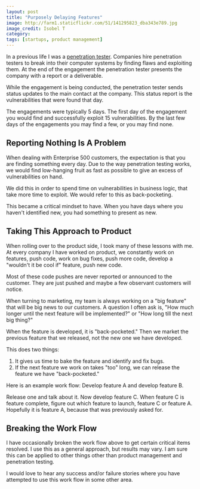 ```yaml
---
layout: post
title: "Purposely Delaying Features"
image: http://farm1.staticflickr.com/51/141295823_dba343e789.jpg
image_credit: Isobel T
category: 
tags: [startups, product management]
---
```


In a previous life I was a [penetration tester][1]. Companies hire penetration testers to break into their computer systems by finding flaws and exploiting them. At the end of the engagement the penetration tester presents the company with a report or a deliverable.

While the engagement is being conducted, the penetration tester sends status updates to the main contact at the company. This status report is the vulnerabilities that were found that day.

The engagements were typically 5 days. The first day of the engagement you would find and successfully exploit 15 vulnerabilities. By the last few days of the engagements you may find a few, or you may find none.

## Reporting Nothing Is A Problem

When dealing with Enterprise 500 customers, the expectation is that you are finding something every day. Due to the way penetration testing works, we would find low-hanging fruit as fast as possible to give an excess of vulnerabilities on hand.

We did this in order to spend time on vulnerabilities in business logic, that take more time to exploit. We would refer to this as back-pocketing.

This became a critical mindset to have. When you have days where you haven't identified new, you had something to present as new.

## Taking This Approach to Product

When rolling over to the product side, I took many of these lessons with me. At every company I have worked on product, we constantly work on features, push code, work on bug fixes, push more code, develop a "wouldn't it be cool if" feature, push new code.

Most of these code pushes are never reported or announced to the customer. They are just pushed and maybe a few observant customers will notice.

When turning to marketing, my team is always working on a "big feature" that will be big news to our customers. A question I often ask is, "How much longer until the next feature will be implemented?" or "How long till the next big thing?"

When the feature is developed, it is "back-pocketed." Then we market the previous feature that we released, not the new one we have developed. 

This does two things:

1. It gives us time to bake the feature and identify and fix bugs.
2. If the next feature we work on takes "too" long, we can release the feature we have "back-pocketed."

Here is an example work flow:
Develop feature A and develop feature B.

Release one and talk about it. Now develop feature C. When feature C is feature complete, figure out which feature to launch, feature C or feature A. Hopefully it is feature A, because that was previously asked for.

## Breaking the Work Flow

I have occasionally broken the work flow above to get certain critical items resolved. I use this as a general approach, but results may vary. I am sure this can be applied to other things other than product management and penetration testing.

I would love to hear any success and/or failure stories where you have attempted to use this work flow in some other area.

[1]: /2012/12/penetration-testing-as-a-first-step/

